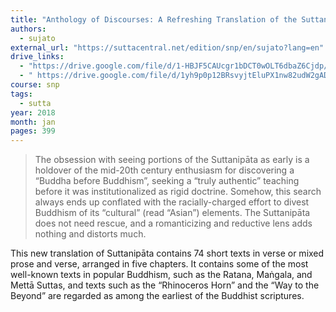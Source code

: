 ```yaml
---
title: "Anthology of Discourses: A Refreshing Translation of the Suttanipāta"
authors:
  - sujato
external_url: "https://suttacentral.net/edition/snp/en/sujato?lang=en"
drive_links:
  - "https://drive.google.com/file/d/1-HBJF5CAUcgr1bDCT0wOLT6dbaZ6Cjdp/view?usp=sharing"
  - " https://drive.google.com/file/d/1yh9p0p12BRsvyjtEluPX1nw82udW2gAD/view?usp=drivesdk"
course: snp
tags:
  - sutta
year: 2018
month: jan
pages: 399
---
```


> The obsession with seeing portions of the Suttanipāta as early
is a holdover of the mid-20th century enthusiasm for discovering
a “Buddha before Buddhism”, seeking a “truly authentic” teaching
before it was institutionalized as rigid doctrine. Somehow, this
search always ends up conflated with the racially-charged effort to
divest Buddhism of its “cultural” (read “Asian”) elements. The Suttanipāta does not need rescue, and a romanticizing and reductive
lens adds nothing and distorts much.

This new translation of Suttanipāta contains 74 short texts in verse or mixed prose and verse, arranged in five chapters. It contains some of the most well-known texts in popular Buddhism, such as the Ratana, Maṅgala, and Mettā Suttas, and texts such as the “Rhinoceros Horn” and the “Way to the Beyond” are regarded as among the earliest of the Buddhist scriptures.
